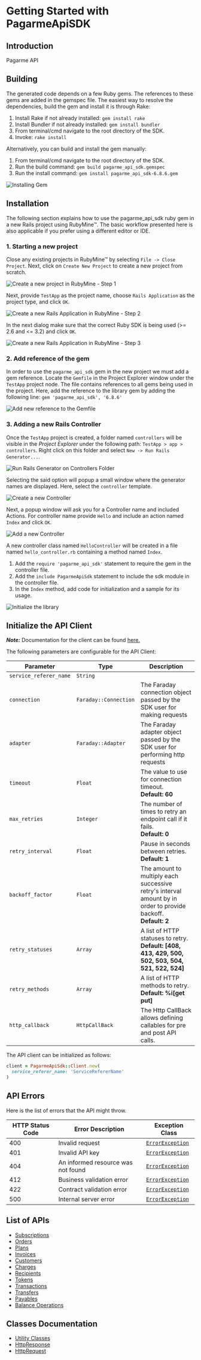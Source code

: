 
# Getting Started with PagarmeApiSDK

## Introduction

Pagarme API

## Building

The generated code depends on a few Ruby gems. The references to these gems are added in the gemspec file. The easiest way to resolve the dependencies, build the gem and install it is through Rake:

1. Install Rake if not already installed: `gem install rake`
2. Install Bundler if not already installed: `gem install bundler`
3. From terminal/cmd navigate to the root directory of the SDK.
4. Invoke: `rake install`

Alternatively, you can build and install the gem manually:

1. From terminal/cmd navigate to the root directory of the SDK.
2. Run the build command: `gem build pagarme_api_sdk.gemspec`
3. Run the install command: `gem install pagarme_api_sdk-6.8.6.gem`

![Installing Gem](https://apidocs.io/illustration/ruby?workspaceFolder=PagarmeApiSdk&gemVer=6.8.6&gemName=pagarme_api_sdk&step=buildSDK)

## Installation

The following section explains how to use the pagarme_api_sdk ruby gem in a new Rails project using RubyMine&trade;. The basic workflow presented here is also applicable if you prefer using a different editor or IDE.

### 1. Starting a new project

Close any existing projects in RubyMine&trade; by selecting `File -> Close Project`. Next, click on `Create New Project` to create a new project from scratch.

![Create a new project in RubyMine - Step 1](https://apidocs.io/illustration/ruby?workspaceFolder=PagarmeApiSdk&step=createNewProject0)

Next, provide `TestApp` as the project name, choose `Rails Application` as the project type, and click `OK`.

![Create a new Rails Application in RubyMine - Step 2](https://apidocs.io/illustration/ruby?workspaceFolder=PagarmeApiSdk&step=createNewProject1)

In the next dialog make sure that the correct Ruby SDK is being used (>= 2.6 and <= 3.2) and click `OK`.

![Create a new Rails Application in RubyMine - Step 3](https://apidocs.io/illustration/ruby?workspaceFolder=PagarmeApiSdk&step=createNewProject2)

### 2. Add reference of the gem

In order to use the `pagarme_api_sdk` gem in the new project we must add a gem reference. Locate the `Gemfile` in the Project Explorer window under the `TestApp` project node. The file contains references to all gems being used in the project. Here, add the reference to the library gem by adding the following line: `gem 'pagarme_api_sdk', '6.8.6'`

![Add new reference to the Gemfile](https://apidocs.io/illustration/ruby?workspaceFolder=PagarmeApiSdk&gemVer=6.8.6&gemName=pagarme_api_sdk&step=addReference)

### 3. Adding a new Rails Controller

Once the `TestApp` project is created, a folder named `controllers` will be visible in the *Project Explorer* under the following path: `TestApp > app > controllers`. Right click on this folder and select `New -> Run Rails Generator...`.

![Run Rails Generator on Controllers Folder](https://apidocs.io/illustration/ruby?workspaceFolder=PagarmeApiSdk&gemVer=6.8.6&gemName=pagarme_api_sdk&step=addCode0)

Selecting the said option will popup a small window where the generator names are displayed. Here, select the `controller` template.

![Create a new Controller](https://apidocs.io/illustration/ruby?workspaceFolder=PagarmeApiSdk&step=addCode1)

Next, a popup window will ask you for a Controller name and included Actions. For controller name provide `Hello` and include an action named `Index` and click `OK`.

![Add a new Controller](https://apidocs.io/illustration/ruby?workspaceFolder=PagarmeApiSdk&gemVer=6.8.6&gemName=pagarme_api_sdk&step=addCode2)

A new controller class named `HelloController` will be created in a file named `hello_controller.rb` containing a method named `Index`.

1. Add the `require 'pagarme_api_sdk'` statement to require the gem in the controller file.
2. Add the `include PagarmeApiSdk` statement to include the sdk module in the controller file.
3. In the `Index` method, add code for initialization and a sample for its usage.

![Initialize the library](https://apidocs.io/illustration/ruby?workspaceFolder=PagarmeApiSdk&gemName=pagarme_api_sdk&step=addCode3)

## Initialize the API Client

**_Note:_** Documentation for the client can be found [here.](https://www.github.com/pagarme/pagarme-ruby-sdk/tree/6.8.6/doc/client.md)

The following parameters are configurable for the API Client:

| Parameter | Type | Description |
|  --- | --- | --- |
| `service_referer_name` | `String` |  |
| `connection` | `Faraday::Connection` | The Faraday connection object passed by the SDK user for making requests |
| `adapter` | `Faraday::Adapter` | The Faraday adapter object passed by the SDK user for performing http requests |
| `timeout` | `Float` | The value to use for connection timeout. <br> **Default: 60** |
| `max_retries` | `Integer` | The number of times to retry an endpoint call if it fails. <br> **Default: 0** |
| `retry_interval` | `Float` | Pause in seconds between retries. <br> **Default: 1** |
| `backoff_factor` | `Float` | The amount to multiply each successive retry's interval amount by in order to provide backoff. <br> **Default: 2** |
| `retry_statuses` | `Array` | A list of HTTP statuses to retry. <br> **Default: [408, 413, 429, 500, 502, 503, 504, 521, 522, 524]** |
| `retry_methods` | `Array` | A list of HTTP methods to retry. <br> **Default: %i[get put]** |
| `http_callback` | `HttpCallBack` | The Http CallBack allows defining callables for pre and post API calls. |

The API client can be initialized as follows:

```ruby
client = PagarmeApiSdk::Client.new(
  service_referer_name: 'ServiceRefererName'
)
```

## API Errors

Here is the list of errors that the API might throw.

| HTTP Status Code | Error Description | Exception Class |
|  --- | --- | --- |
| 400 | Invalid request | [`ErrorException`](https://www.github.com/pagarme/pagarme-ruby-sdk/tree/6.8.6/doc/models/error-exception.md) |
| 401 | Invalid API key | [`ErrorException`](https://www.github.com/pagarme/pagarme-ruby-sdk/tree/6.8.6/doc/models/error-exception.md) |
| 404 | An informed resource was not found | [`ErrorException`](https://www.github.com/pagarme/pagarme-ruby-sdk/tree/6.8.6/doc/models/error-exception.md) |
| 412 | Business validation error | [`ErrorException`](https://www.github.com/pagarme/pagarme-ruby-sdk/tree/6.8.6/doc/models/error-exception.md) |
| 422 | Contract validation error | [`ErrorException`](https://www.github.com/pagarme/pagarme-ruby-sdk/tree/6.8.6/doc/models/error-exception.md) |
| 500 | Internal server error | [`ErrorException`](https://www.github.com/pagarme/pagarme-ruby-sdk/tree/6.8.6/doc/models/error-exception.md) |

## List of APIs

* [Subscriptions](https://www.github.com/pagarme/pagarme-ruby-sdk/tree/6.8.6/doc/controllers/subscriptions.md)
* [Orders](https://www.github.com/pagarme/pagarme-ruby-sdk/tree/6.8.6/doc/controllers/orders.md)
* [Plans](https://www.github.com/pagarme/pagarme-ruby-sdk/tree/6.8.6/doc/controllers/plans.md)
* [Invoices](https://www.github.com/pagarme/pagarme-ruby-sdk/tree/6.8.6/doc/controllers/invoices.md)
* [Customers](https://www.github.com/pagarme/pagarme-ruby-sdk/tree/6.8.6/doc/controllers/customers.md)
* [Charges](https://www.github.com/pagarme/pagarme-ruby-sdk/tree/6.8.6/doc/controllers/charges.md)
* [Recipients](https://www.github.com/pagarme/pagarme-ruby-sdk/tree/6.8.6/doc/controllers/recipients.md)
* [Tokens](https://www.github.com/pagarme/pagarme-ruby-sdk/tree/6.8.6/doc/controllers/tokens.md)
* [Transactions](https://www.github.com/pagarme/pagarme-ruby-sdk/tree/6.8.6/doc/controllers/transactions.md)
* [Transfers](https://www.github.com/pagarme/pagarme-ruby-sdk/tree/6.8.6/doc/controllers/transfers.md)
* [Payables](https://www.github.com/pagarme/pagarme-ruby-sdk/tree/6.8.6/doc/controllers/payables.md)
* [Balance Operations](https://www.github.com/pagarme/pagarme-ruby-sdk/tree/6.8.6/doc/controllers/balance-operations.md)

## Classes Documentation

* [Utility Classes](https://www.github.com/pagarme/pagarme-ruby-sdk/tree/6.8.6/doc/utility-classes.md)
* [HttpResponse](https://www.github.com/pagarme/pagarme-ruby-sdk/tree/6.8.6/doc/http-response.md)
* [HttpRequest](https://www.github.com/pagarme/pagarme-ruby-sdk/tree/6.8.6/doc/http-request.md)

